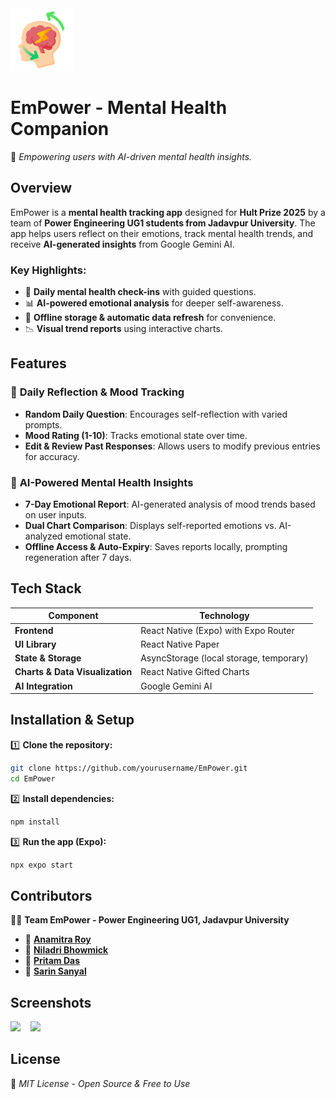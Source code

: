 <img src="assets/icon.png" style="width:100px"/>

# **EmPower - Mental Health Companion**  
🚀 *Empowering users with AI-driven mental health insights.*  

## **Overview**  
EmPower is a **mental health tracking app** designed for **Hult Prize 2025** by a team of **Power Engineering UG1 students from Jadavpur University**. The app helps users reflect on their emotions, track mental health trends, and receive **AI-generated insights** from Google Gemini AI.  

### **Key Highlights:**  
- 🧠 **Daily mental health check-ins** with guided questions.  
- 📊 **AI-powered emotional analysis** for deeper self-awareness.  
- 🔄 **Offline storage & automatic data refresh** for convenience.  
- 📉 **Visual trend reports** using interactive charts.  

## **Features** 

### 📅 **Daily Reflection & Mood Tracking**  
- **Random Daily Question**: Encourages self-reflection with varied prompts.  
- **Mood Rating (1-10)**: Tracks emotional state over time.  
- **Edit & Review Past Responses**: Allows users to modify previous entries for accuracy.

### 🧠 **AI-Powered Mental Health Insights**  
- **7-Day Emotional Report**: AI-generated analysis of mood trends based on user inputs.  
- **Dual Chart Comparison**: Displays self-reported emotions vs. AI-analyzed emotional state.  
- **Offline Access & Auto-Expiry**: Saves reports locally, prompting regeneration after 7 days.  

## **Tech Stack**  

| **Component**   | **Technology** |
|----------------|----------------|
| **Frontend** | React Native (Expo) with Expo Router |
| **UI Library** | React Native Paper |
| **State & Storage** | AsyncStorage (local storage, temporary) |
| **Charts & Data Visualization** | React Native Gifted Charts |
| **AI Integration** | Google Gemini AI |

## **Installation & Setup**  
1️⃣ **Clone the repository:**  
```bash
git clone https://github.com/yourusername/EmPower.git
cd EmPower
```
2️⃣ **Install dependencies:**  
```bash
npm install
```
3️⃣ **Run the app (Expo):**  
```bash
npx expo start
```

## **Contributors**  
👨‍💻 **Team EmPower - Power Engineering UG1, Jadavpur University**  

- 👤 **[Anamitra Roy](https://www.linkedin.com/in/anamitra-roy-832a6b301/)**
- 👤 **[Niladri Bhowmick](https://www.linkedin.com/in/niladri-bhowmick-40a4bb28b/)**
- 👤 **[Pritam Das](https://www.linkedin.com/in/pritamdas2006/)**
- 👤 **[Sarin Sanyal](https://www.linkedin.com/in/sarinsanyal/)**

## **Screenshots**  
<span>
<img src="https://i.postimg.cc/GhfRRC30/ss1.jpg" style="width:200px"/>
&nbsp;&nbsp;
<img src="https://i.postimg.cc/2SBD8K31/ss2.jpg" style="width:200px"/>
</span>

## **License**  
📜 *MIT License - Open Source & Free to Use*
